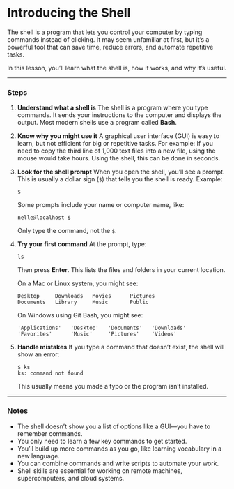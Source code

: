 # Introducing the Shell

The shell is a program that lets you control your computer by typing commands instead of clicking. It may seem unfamiliar at first, but it’s a powerful tool that can save time, reduce errors, and automate repetitive tasks.

In this lesson, you’ll learn what the shell is, how it works, and why it’s useful.

---

### Steps

1. **Understand what a shell is**
   The shell is a program where you type commands. It sends your instructions to the computer and displays the output. Most modern shells use a program called **Bash**.

2. **Know why you might use it**
   A graphical user interface (GUI) is easy to learn, but not efficient for big or repetitive tasks. For example:
   If you need to copy the third line of 1,000 text files into a new file, using the mouse would take hours. Using the shell, this can be done in seconds.

3. **Look for the shell prompt**
   When you open the shell, you’ll see a prompt. This is usually a dollar sign (`$`) that tells you the shell is ready.
   Example:

   ```
   $
   ```

   Some prompts include your name or computer name, like:

   ```
   nelle@localhost $
   ```

   Only type the command, not the `$`.

4. **Try your first command**
   At the prompt, type:

   ```
   ls
   ```

   Then press **Enter**.
   This lists the files and folders in your current location.

   On a Mac or Linux system, you might see:

   ```
   Desktop     Downloads   Movies      Pictures
   Documents   Library     Music       Public
   ```

   On Windows using Git Bash, you might see:

   ```
   'Applications'   'Desktop'   'Documents'   'Downloads'
   'Favorites'      'Music'     'Pictures'    'Videos'
   ```

5. **Handle mistakes**
   If you type a command that doesn’t exist, the shell will show an error:

   ```
   $ ks
   ks: command not found
   ```

   This usually means you made a typo or the program isn’t installed.

---

### Notes

* The shell doesn’t show you a list of options like a GUI—you have to remember commands.
* You only need to learn a few key commands to get started.
* You’ll build up more commands as you go, like learning vocabulary in a new language.
* You can combine commands and write scripts to automate your work.
* Shell skills are essential for working on remote machines, supercomputers, and cloud systems.
